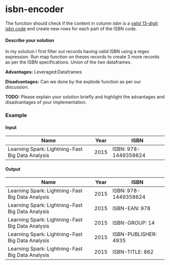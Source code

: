 # isbn-encoder

The function should check if the content in column _isbn_ is a [valid 13-digit isbn code](https://en.wikipedia.org/wiki/International_Standard_Book_Number) and create new rows for each part of the ISBN code.

#### Describe your solution

In my solution I first filter out records having valid ISBN using a regex expression.
Run map function on theses records to create 3 more records as per the ISBN specifications.
Union of the two dataframes.

**Advantages:**
Leveraged:Dataframes

**Disadvantages:**
Can we done by the explode function as per our discussion.

__TODO:__ Please explain your solution briefly and highlight the advantages and disadvantages of your implementation.

### Example

#### Input

| Name        | Year           | ISBN  |
| ----------- |:--------------:|-------|
| Learning Spark: Lightning-Fast Big Data Analysis      | 2015 | ISBN: 978-1449358624 |

#### Output

| Name        | Year           | ISBN  |
| ----------- |:--------------:|-------|
| Learning Spark: Lightning-Fast Big Data Analysis      | 2015 | ISBN: 978-1449358624 |
| Learning Spark: Lightning-Fast Big Data Analysis      | 2015 | ISBN-EAN: 978 |
| Learning Spark: Lightning-Fast Big Data Analysis      | 2015 | ISBN-GROUP: 14 |
| Learning Spark: Lightning-Fast Big Data Analysis      | 2015 | ISBN-PUBLISHER: 4935 |
| Learning Spark: Lightning-Fast Big Data Analysis      | 2015 | ISBN-TITLE: 862 |
